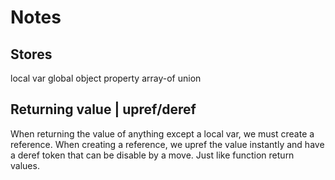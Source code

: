 
# Notes

## Stores

local var
global
object property
array-of
union

## Returning value | upref/deref

When returning the value of anything except a local var, we must create a reference. When creating a reference, we upref the value instantly and have a deref token that can be disable by a move. Just like function return values.
